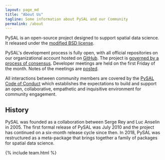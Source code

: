 ```yaml
---
layout: page_md
title: "About Us"
tagline: Some information about PySAL and our Community
permalink: /about
---
```


PySAL is an open-source project designed to support spatial data science. It released under the 
[modified BSD license](https://github.com/pysal/pysal/blob/master/LICENSE.txt).

PySAL's development process is fully open, with all official repositories on our
organizational account hosted on [GitHub](http://github.com/pysal). The project
is [governed by a process of consensus](https://github.com/pysal/governance).
Developer meetings are held on the first Friday of the month. Notes of the
meetings are [posted](https://github.com/pysal/pysal/wiki/Developer-meetings).

All interactions between community members are covered by the [PySAL Code of Conduct](https://github.com/pysal/governance/blob/master/conduct/code_of_conduct.rst) which establishes the expectations to build and support an open, collaborative, empathetic and inquisitive environment for community engagement.

## History

PySAL was founded as a collaboration between Serge Rey and Luc Anselin in 2005. The first formal release of PySAL was July 2010 and the project has continued on a six-month release cycle since then. In 2018, PySAL was restructured as a meta-package that brings together a family of packages for spatial data science.

{% include team.html %}


